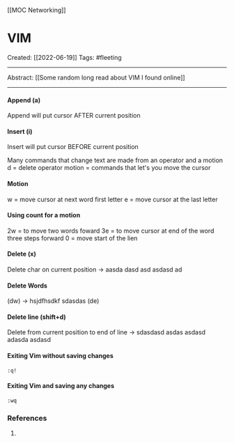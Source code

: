 [[MOC Networking]]

# VIM
Created:  [[2022-06-19]]
Tags: #fleeting 

---
Abstract:
[[Some random long read about VIM I found online]]

---
#### Append (a) 
Append will put cursor AFTER current position

#### Insert (i)
Insert will put cursor BEFORE current position


Many commands that change text are made from an operator and a motion 
d = delete operator
motion = commands that let's you move the cursor

#### Motion
w = move cursor at next word first letter
e = move cursor at the last letter


#### Using count for a motion
2w = to move two words foward
3e = to move cursor at end of the word three steps forward
0 = move start of the lien



#### Delete (x)
Delete char on current position
-> aasda dasd asd asdasd ad

#### Delete Words 
(dw)
->  hsjdfhsdkf sdasdas
(de)


#### Delete line (shift+d)
Delete from current position to end of line
-> sdasdasd asdas asdasd adasda asdasd  
 

#### Exiting Vim without saving changes 
`:q!` 

#### Exiting Vim and saving any changes
`:wq`



    



### References
1. 